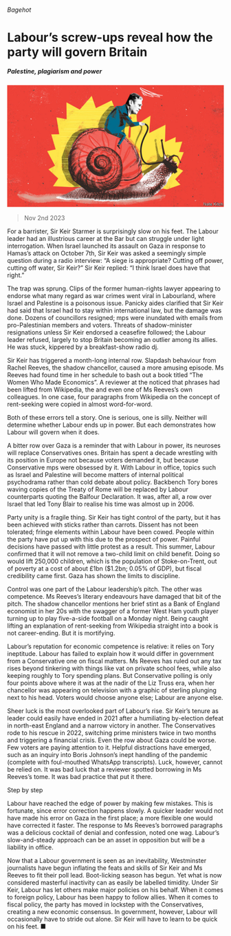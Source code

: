 ###### Bagehot

# Labour’s screw-ups reveal how the party will govern Britain 

##### Palestine, plagiarism and power 

![image](images/20231104_BRD000.jpg) 

> Nov 2nd 2023 

For a barrister, Sir Keir Starmer is surprisingly slow on his feet. The Labour leader had an illustrious career at the Bar but can struggle under light interrogation. When Israel launched its assault on Gaza in response to Hamas’s attack on October 7th, Sir Keir was asked a seemingly simple question during a radio interview: “A siege is appropriate? Cutting off power, cutting off water, Sir Keir?” Sir Keir replied: “I think Israel does have that right.” 

The trap was sprung. Clips of the former human-rights lawyer appearing to endorse what many regard as war crimes went viral in Labourland, where Israel and Palestine is a poisonous issue. Panicky aides clarified that Sir Keir had said that Israel had to stay within international law, but the damage was done. Dozens of councillors resigned; mps were inundated with emails from pro-Palestinian members and voters. Threats of shadow-minister resignations unless Sir Keir endorsed a ceasefire followed; the Labour leader refused, largely to stop Britain becoming an outlier among its allies. He was stuck, kippered by a breakfast-show radio dj.

Sir Keir has triggered a month-long internal row. Slapdash behaviour from Rachel Reeves, the shadow chancellor, caused a more amusing episode. Ms Reeves had found time in her schedule to bash out a book titled “The Women Who Made Economics”. A reviewer at the  noticed that phrases had been lifted from Wikipedia, the  and even one of Ms Reeves’s own colleagues. In one case, four paragraphs from Wikipedia on the concept of rent-seeking were copied in almost word-for-word. 

Both of these errors tell a story. One is serious, one is silly. Neither will determine whether Labour ends up in power. But each demonstrates how Labour will govern when it does. 

A bitter row over Gaza is a reminder that with Labour in power, its neuroses will replace Conservatives ones. Britain has spent a decade wrestling with its position in Europe not because voters demanded it, but because Conservative mps were obsessed by it. With Labour in office, topics such as Israel and Palestine will become matters of internal political psychodrama rather than cold debate about policy. Backbench Tory bores waving copies of the Treaty of Rome will be replaced by Labour counterparts quoting the Balfour Declaration. It was, after all, a row over Israel that led Tony Blair to realise his time was almost up in 2006.

Party unity is a fragile thing. Sir Keir has tight control of the party, but it has been achieved with sticks rather than carrots. Dissent has not been tolerated; fringe elements within Labour have been cowed. People within the party have put up with this due to the prospect of power. Painful decisions have passed with little protest as a result. This summer, Labour confirmed that it will not remove a two-child limit on child benefit. Doing so would lift 250,000 children, which is the population of Stoke-on-Trent, out of poverty at a cost of about £1bn ($1.2bn; 0.05% of GDP), but fiscal credibility came first. Gaza has shown the limits to discipline. 

Control was one part of the Labour leadership’s pitch. The other was competence. Ms Reeves’s literary endeavours have damaged that bit of the pitch. The shadow chancellor mentions her brief stint as a Bank of England economist in her 20s with the swagger of a former West Ham youth player turning up to play five-a-side football on a Monday night. Being caught lifting an explanation of rent-seeking from Wikipedia straight into a book is not career-ending. But it is mortifying. 

Labour’s reputation for economic competence is relative: it relies on Tory ineptitude. Labour has failed to explain how it would differ in government from a Conservative one on fiscal matters. Ms Reeves has ruled out any tax rises beyond tinkering with things like vat on private school fees, while also keeping roughly to Tory spending plans. But Conservative polling is only four points above where it was at the nadir of the Liz Truss era, when her chancellor was appearing on television with a graphic of sterling plunging next to his head. Voters would choose anyone else; Labour are anyone else. 

Sheer luck is the most overlooked part of Labour’s rise. Sir Keir’s tenure as leader could easily have ended in 2021 after a humiliating by-election defeat in north-east England and a narrow victory in another. The Conservatives rode to his rescue in 2022, switching prime ministers twice in two months and triggering a financial crisis. Even the row about Gaza could be worse. Few voters are paying attention to it. Helpful distractions have emerged, such as an inquiry into Boris Johnson’s inept handling of the pandemic (complete with foul-mouthed WhatsApp transcripts). Luck, however, cannot be relied on. It was bad luck that a reviewer spotted borrowing in Ms Reeves’s tome. It was bad practice that put it there. 

Step by step

Labour have reached the edge of power by making few mistakes. This is fortunate, since error correction happens slowly. A quicker leader would not have made his error on Gaza in the first place; a more flexible one would have corrected it faster. The response to Ms Reeves’s borrowed paragraphs was a delicious cocktail of denial and confession, noted one wag. Labour’s slow-and-steady approach can be an asset in opposition but will be a liability in office. 

Now that a Labour government is seen as an inevitability, Westminster journalists have begun inflating the feats and skills of Sir Keir and Ms Reeves to fit their poll lead. Boot-licking season has begun. Yet what is now considered masterful inactivity can as easily be labelled timidity. Under Sir Keir, Labour has let others make major policies on his behalf. When it comes to foreign policy, Labour has been happy to follow allies. When it comes to fiscal policy, the party has moved in lockstep with the Conservatives, creating a new economic consensus. In government, however, Labour will occasionally have to stride out alone. Sir Keir will have to learn to be quick on his feet. ■






